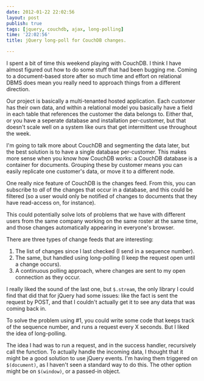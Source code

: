 ```yaml
---
date: 2012-01-22 22:02:56
layout: post
publish: true
tags: [jquery, couchdb, ajax, long-polling]
time: '22:02:56'
title: jQuery long-poll for CouchDB changes.

---
```



I spent a bit of time this weekend playing with CouchDB. I think I have almost figured out how to do some stuff that had been bugging me. Coming to a document-based store after so much time and effort on relational DBMS does mean you really need to approach things from a different direction.

Our project is basically a multi-tenanted hosted application. Each customer has their own data, and within a relational model you basically have a field in each table that references the customer the data belongs to. Either that, or you have a seperate database and installation per-customer, but that doesn't scale well on a system like ours that get intermittent use throughout the week.

I'm going to talk more about CouchDB and segmenting the data later, but the best solution is to have a single database per-customer. This makes more sense when you know how CouchDB works: a CouchDB database is a container for documents. Grouping these by customer means you can easily replicate one customer's data, or move it to a different node.

One really nice feature of CouchDB is the changes feed. From this, you can subscribe to _all_ of the changes that occur in a database, and this could be filtered (so a user would only be notified of changes to documents that they have read-access on, for instance).

This could potentially solve lots of problems that we have with different users from the same company working on the same roster at the same time, and those changes automatically appearing in everyone's browser.

There are three types of change feeds that are interesting:

1. The list of changes since I last checked (I send in a sequence number).
2. The same, but handled using long-polling (I keep the request open until a change occurs).
3. A continuous polling approach, where changes are sent to my open connection as they occur.

I really liked the sound of the last one, but `$.stream`, the only library I could find that did that for jQuery had some issues: like the fact is sent the request by POST, and that I couldn't actually get it to see any data that was coming back in.

To solve the problem using #1, you could write some code that keeps track of the sequence number, and runs a request every X seconds. But I liked the idea of long-polling.

The idea I had was to run a request, and in the success handler, recursively call the function. To actually handle the incoming data, I thought that it might be a good solution to use jQuery events. I'm having them triggered on `$(document)`, as I haven't seen a standard way to do this. The other option might be on `$(window)`, or a passed-in object.

<script src="https://gist.github.com/1656641.js?file=jquery.couch.longpoll.js"></script>